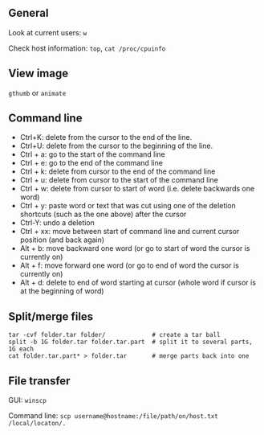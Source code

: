 
## General

Look at current users: `w`

Check host information: `top`, `cat /proc/cpuinfo`

## View image

`gthumb` or `animate`

## Command line
- Ctrl+K: delete from the cursor to the end of the line.
- Ctrl+U: delete from the cursor to the beginning of the line.
- Ctrl + a: go to the start of the command line
- Ctrl + e: go to the end of the command line
- Ctrl + k: delete from cursor to the end of the command line
- Ctrl + u: delete from cursor to the start of the command line
- Ctrl + w: delete from cursor to start of word (i.e. delete backwards one word)
- Ctrl + y: paste word or text that was cut using one of the deletion shortcuts (such as the one above) after the cursor
- Ctrl-Y: undo a deletion
- Ctrl + xx: move between start of command line and current cursor position (and back again)
- Alt + b: move backward one word (or go to start of word the cursor is currently on)
- Alt + f:  move forward one word (or go to end of word the cursor is currently on)
- Alt + d: delete to end of word starting at cursor (whole word if cursor is at the beginning of word)


## Split/merge files

```
tar -cvf folder.tar folder/             # create a tar ball
split -b 1G folder.tar folder.tar.part  # split it to several parts, 1G each
cat folder.tar.part* > folder.tar       # merge parts back into one
```

## File transfer

GUI: `winscp`

Command line: `scp username@hostname:/file/path/on/host.txt /local/locaton/.`

